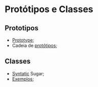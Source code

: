 # Protótipos e Classes

## Prototipos

- [Prototype](https://i.imgur.com/rAWMwVD.png);
- Cadeia de [protótipos](https://i.imgur.com/PWFaRRt.png);

## Classes

- [Syntatic](https://i.imgur.com/iw48lLV.png) Sugar;
- [Exemplos](https://i.imgur.com/xZ0gFB5.png);